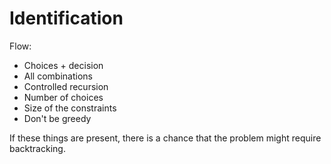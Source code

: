 # Identification

Flow:
- Choices + decision
- All combinations
- Controlled recursion
- Number of choices
- Size of the constraints
- Don't be greedy

If these things are present, there is a chance that the problem might require backtracking.

